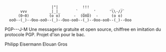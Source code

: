                          |"|           !!!          _   _ 
           vvv          _|_|_       `  _ _  '      '\\-//`   
          (0~0)         (o o)      -  (OXO)  -      (o o) 
      ooO--(_)--Ooo-ooO--(_)--Ooo-ooO--(_)--Ooo-ooO--(_)--Ooo
      
PGP---J-M
Une messagerie gratuite et open source, chiffree en imitation du protocole PGP. 
Projet d'isn pour le bac.


Philipp Eisermann
Elouan Gros
